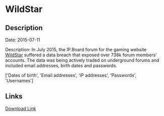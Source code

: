 # WildStar

## Description

Date: 2015-07-11

Description:
In July 2015, the IP.Board forum for the gaming website <a href="http://www.wildstar-online.com" target="_blank" rel="noopener">WildStar</a> suffered a data breach that exposed over 738k forum members' accounts. The data was being actively traded on underground forums and included email addresses, birth dates and passwords.


['Dates of birth', 'Email addresses', 'IP addresses', 'Passwords', 'Usernames']

## Links

[Download Link](https://link-to.net/1229997/76.30552490993404/dynamic/?r=aHR0cHM6Ly93d3cubWVkaWFmaXJlLmNvbS92aWV3L0h6Mnk0Q1lhRFFWeEVhdC93aWxkc3Rhci1vbmxpbmUuY29tL2ZpbGU=)